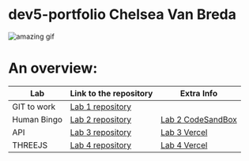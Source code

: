 # dev5-portfolio Chelsea Van Breda
![amazing gif](https://media.tenor.com/-kZOB16tELEAAAAC/this-is-fine-fire.gif)

# An overview:
Lab | Link to the repository | Extra Info
----|------------------------|------------
GIT to work | [Lab 1 repository](https://github.com/Chelsea-VB/DEV5-LAB1)|
Human Bingo | [Lab 2 repository](https://github.com/Chelsea-VB/DEV5-LAB2)| [Lab 2 CodeSandBox](https://codesandbox.io/s/lab2-humanbingo-s1yw15) |
API | [Lab 3 repository](https://github.com/Chelsea-VB/DEV5-LAB3)| [Lab 3 Vercel](https://dev-5-lab-3-blush.vercel.app) |
THREEJS | [Lab 4 repository](https://github.com/Chelsea-VB/DEV5-LAB4) | [Lab 4 Vercel](https://dev-5-lab-4-sand.vercel.app) |
